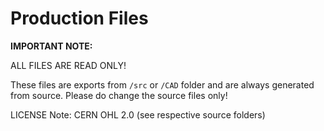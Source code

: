 # Production Files  
**IMPORTANT NOTE:**

ALL FILES ARE READ ONLY!

These files are exports from `/src` or `/CAD` folder and are always generated from source. Please do change the source files only!

LICENSE Note: CERN OHL 2.0 (see respective source folders)
  